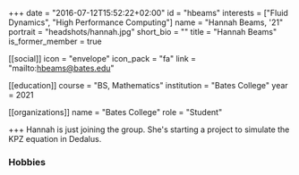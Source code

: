 +++
date = "2016-07-12T15:52:22+02:00"
id = "hbeams"
interests = ["Fluid Dynamics", "High Performance Computing"]
name = "Hannah Beams, '21"
portrait = "headshots/hannah.jpg"
short_bio = ""
title = "Hannah Beams"
is_former_member = true

[[social]]
    icon = "envelope"
    icon_pack = "fa"
    link = "mailto:hbeams@bates.edu"

[[education]]
    course = "BS, Mathematics"
    institution = "Bates College"
    year = 2021

[[organizations]]
    name = "Bates College"
    role = "Student"

+++ 
Hannah is just joining the group. She's starting a project to simulate the KPZ equation in Dedalus.

### Hobbies

